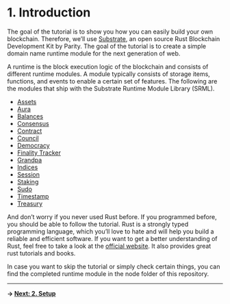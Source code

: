 # 1. Introduction

The goal of the tutorial is to show you how you can easily build your own blockchain. Therefore, we’ll use [Substrate](https://github.com/paritytech/substrate), an open source Rust Blockchain Development Kit by Parity. The goal of the tutorial is to create a simple domain name runtime module for the next generation of web. 

A runtime is the block execution logic of the blockchain and consists of different runtime modules. A module typically consists of storage items, functions, and events to enable a certain set of features. The following are the modules that ship with the Substrate Runtime Module Library (SRML).

* [Assets](https://crates.parity.io/srml_assets/index.html) 
* [Aura](https://crates.parity.io/srml_aura/index.html)  
* [Balances](https://crates.parity.io/srml_balances/index.html) 
* [Consensus](https://crates.parity.io/srml_consensus/index.html) 
* [Contract](https://crates.parity.io/srml_contract/index.html) 
* [Council](https://crates.parity.io/srml_council/index.html) 
* [Democracy]() 
* [Finality Tracker](https://crates.parity.io/srml_democracy/index.html) 
* [Grandpa](https://crates.parity.io/srml_grandpa/index.html) 
* [Indices](https://crates.parity.io/srml_indices/index.html) 
* [Session](https://crates.parity.io/srml_session/index.html) 
* [Staking](https://crates.parity.io/srml_staking/index.html) 
* [Sudo](https://crates.parity.io/srml_sudo/index.html) 
* [Timestamp](https://crates.parity.io/srml_timestamp/index.html) 
* [Treasury](https://crates.parity.io/srml_treasury/index.html) 

And don’t worry if you never used Rust before. If you programmed before, you should be able to follow the tutorial. Rust is a strongly typed programming language, which you’ll love to hate and will help you build a reliable and efficient software. If you want to get a better understanding of Rust, feel free to take a look at the [official website](https://www.rust-lang.org/). It also provides great rust tutorials and books. 

In case you want to skip the tutorial or simply check certain things, you can find the completed runtime module in the node folder of this repository.

---

**-> [Next: 2. Setup](./2_setup.md)**
